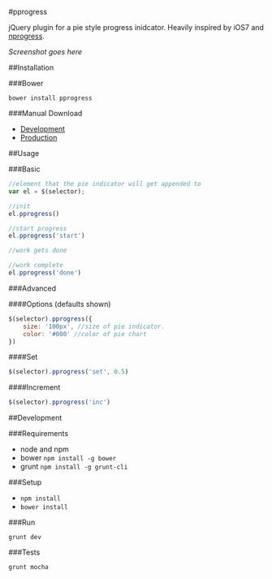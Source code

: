 #pprogress

jQuery plugin for a pie style progress inidcator.  Heavily inspired by iOS7 and [nprogress](http://ricostacruz.com/nprogress/).

*Screenshot goes here*

##Installation

###Bower

`bower install pprogress`

###Manual Download

- [Development]()
- [Production]()

##Usage

###Basic

```javascript
//element that the pie indicator will get appended to
var el = $(selector);

//init
el.pprogress()

//start progress
el.pprogress('start')

//work gets done

//work complete
el.pprogress('done')
```

###Advanced

####Options (defaults shown)

```javascript
$(selector).pprogress({
	size: '100px', //size of pie indicator.
	color: '#000' //color of pie chart
})
```

####Set

```javascript
$(selector).pprogress('set', 0.5)
```

####Increment

```javascript
$(selector).pprogress('inc')
```

##Development

###Requirements

- node and npm
- bower `npm install -g bower`
- grunt `npm install -g grunt-cli`

###Setup

- `npm install`
- `bower install`

###Run

`grunt dev`

###Tests

`grunt mocha`
